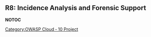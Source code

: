 ## R8: Incidence Analysis and Forensic Support

__NOTOC__ <headertabs/>

[Category:OWASP Cloud ‐ 10
Project](Category:OWASP_Cloud_‐_10_Project "wikilink")